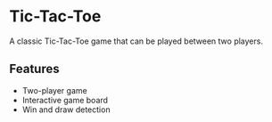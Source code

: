 # Tic-Tac-Toe

A classic Tic-Tac-Toe game that can be played between two players.

## Features

- Two-player game
- Interactive game board
- Win and draw detection
